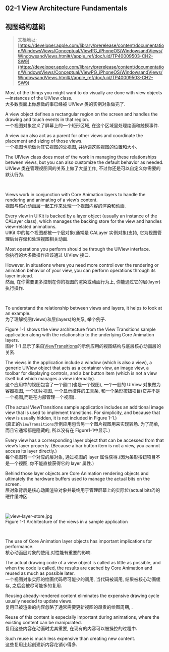 ## 02-1 View Architecture Fundamentals
## **视图结构基础**
>文档地址: [https://developer.apple.com/library/prerelease/content/documentation/WindowsViews/Conceptual/ViewPG_iPhoneOS/WindowsandViews/WindowsandViews.html#//apple_ref/doc/uid/TP40009503-CH2-SW9](https://developer.apple.com/library/prerelease/content/documentation/WindowsViews/Conceptual/ViewPG_iPhoneOS/WindowsandViews/WindowsandViews.html#//apple_ref/doc/uid/TP40009503-CH2-SW9)  

Most of the things you might want to do visually are done with view objects—instances of the UIView class.  
大多数表面上你想做的事已经被 UIView 类的实例对象做完了.

A view object defines a rectangular region on the screen and handles the drawing and touch events in that region.  
一个视图对象定义了屏幕上的一个矩形区域, 在这个区域里处理绘画和触摸事件.

A view can also act as a parent for other views and coordinate the placement and sizing of those views.  
一个视图也能做为其它视图的父视图, 并协调这些视图的位置和大小.

 The UIView class does most of the work in managing these relationships between views, but you can also customize the default behavior as needed.  
UIView 类在管理视图间的关系上做了大量工作, 不过你还是可以自定义你需要的默认行为.


</br>

Views work in conjunction with Core Animation layers to handle the rendering and animating of a view’s content.  
视图与核心动画层一起工作来处理一个视图内容的渲染和动画.

Every view in UIKit is backed by a layer object (usually an instance of the CALayer class), which manages the backing store for the view and handles view-related animations.  
 UIKit 中的每个视图都被一个层对象(通常是 CALayer 实例对象)支持, 它为视图管理后台存储和处理视图相关动画.
 
Most operations you perform should be through the UIView interface.  
你执行的大多数操作应该通过 UIView 接口.
  
However, in situations where you need more control over the rendering or animation behavior of your view, you can perform operations through its layer instead.  
然而, 在你需要更多控制在你的视图的渲染或动画行为上, 你能通过它的层(layer) 执行操作.

</br>

To understand the relationship between views and layers, it helps to look at an example.  
 为了理解视图(views)和层(layers)的关系, 举个例子.

Figure 1-1 shows the view architecture from the View Transitions sample application along with the relationship to the underlying Core Animation layers.   
图片 1-1 显示了来自[ViewTransitions]()的示例应用的视图结构与底层核心动画层的关系.

The views in the application include a window (which is also a view), a generic UIView object that acts as a container view, an image view, a toolbar for displaying controls, and a bar button item (which is not a view itself but which manages a view internally).   
这个应用中的视图包含了一个窗口(也是一个视图), 一个一般的 UIView 对象做为容器视图, 一个图片视图, 一个显示控件的工具条, 和一个条形按钮项目(它并不是一个视图,而是在内部管理一个视图).

(The actual ViewTransitions sample application includes an additional image view that is used to implement transitions. For simplicity, and because that view is usually hidden, it is not included in Figure 1-1.)  
(真正的`ViewTransitions`示例应用包含另一个图片视图用来实现转场. 为了简单, 而且它通常都是隐藏的, 所以没有在 Figure1-1中显示.)

Every view has a corresponding layer object that can be accessed from that view’s layer property. 
(Because a bar button item is not a view, you cannot access its layer directly.)   
每个视图有一个对应的层对象, 通过视图的 layer 属性获得.(因为条形按钮项目不是一个视图, 你不能直接获得它的 layer 属性.)

Behind those layer objects are Core Animation rendering objects and ultimately the hardware buffers used to manage the actual bits on the screen.  
层对象背后是核心动画渲染对象并最终用于管理屏幕上的实际位(actual bits?)的硬件缓冲区.

</br>

![view-layer-store.jpg](https://developer.apple.com/library/prerelease/content/documentation/WindowsViews/Conceptual/ViewPG_iPhoneOS/Art/view-layer-store.jpg)  
Figure 1-1  Architecture of the views in a sample application

</br>

The use of Core Animation layer objects has important implications for performance.    
核心动画层对象的使用,对性能有重要的影响.

The actual drawing code of a view object is called as little as possible, and when the code is called, the results are cached by Core Animation and reused as much as possible later.  
一个视图对象实际的绘画代码尽可能少的调用, 当代码被调用, 结果被核心动画缓存, 之后会被尽可能多的复用.

Reusing already-rendered content eliminates the expensive drawing cycle usually needed to update views.  
复用已被渲染的内容忽略了通常需要更新视图的昂贵的绘图周期, .

Reuse of this content is especially important during animations, where the existing content can be manipulated.  
复用这些内容在动画时尤其重要, 在现有的内容可以被操控的过程中.

Such reuse is much less expensive than creating new content.  
这些复用比起创建新内容花销小得多.
